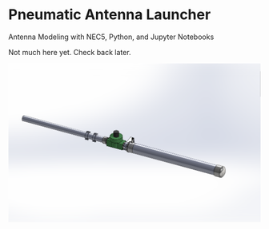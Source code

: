 # Pneumatic Antenna Launcher

Antenna Modeling with NEC5, Python, and Jupyter Notebooks

Not much here yet.  Check back later.

![Graph](img/Assembly.png)

